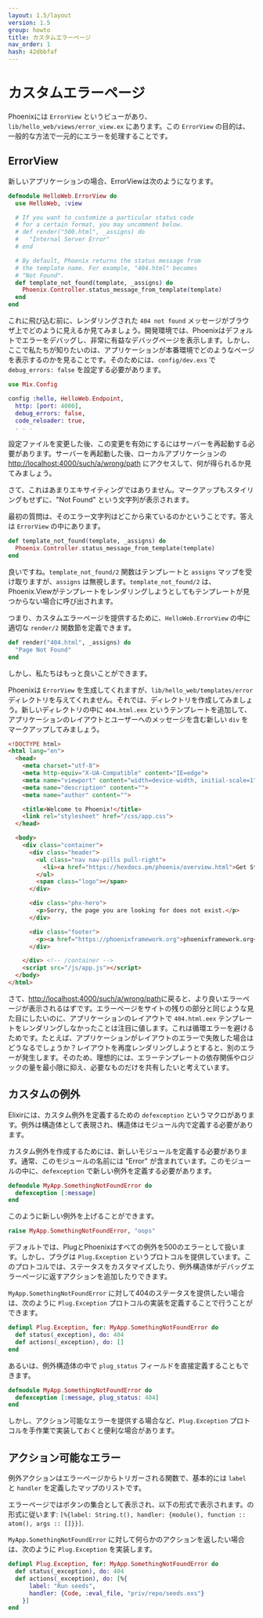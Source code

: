 ```yaml
---
layout: 1.5/layout
version: 1.5
group: howto
title: カスタムエラーページ
nav_order: 1
hash: 42dbbfaf
---
```

# カスタムエラーページ

Phoenixには `ErrorView` というビューがあり、 `lib/hello_web/views/error_view.ex` にあります。この `ErrorView` の目的は、一般的な方法で一元的にエラーを処理することです。

## ErrorView

新しいアプリケーションの場合、ErrorViewは次のようになります。

```elixir
defmodule HelloWeb.ErrorView do
  use HelloWeb, :view

  # If you want to customize a particular status code
  # for a certain format, you may uncomment below.
  # def render("500.html", _assigns) do
  #   "Internal Server Error"
  # end

  # By default, Phoenix returns the status message from
  # the template name. For example, "404.html" becomes
  # "Not Found".
  def template_not_found(template, _assigns) do
    Phoenix.Controller.status_message_from_template(template)
  end
end
```

これに飛び込む前に、レンダリングされた `404 not found` メッセージがブラウザ上でどのように見えるか見てみましょう。開発環境では、Phoenixはデフォルトでエラーをデバッグし、非常に有益なデバッグページを表示します。しかし、ここで私たちが知りたいのは、アプリケーションが本番環境でどのようなページを表示するのかを見ることです。そのためには、`config/dev.exs` で `debug_errors: false` を設定する必要があります。

```elixir
use Mix.Config

config :hello, HelloWeb.Endpoint,
  http: [port: 4000],
  debug_errors: false,
  code_reloader: true,
  . . .
```

設定ファイルを変更した後、この変更を有効にするにはサーバーを再起動する必要があります。サーバーを再起動した後、ローカルアプリケーションの [http://localhost:4000/such/a/wrong/path](http://localhost:4000/such/a/wrong/path) にアクセスして、何が得られるか見てみましょう。

さて、これはあまりエキサイティングではありません。マークアップもスタイリングもせずに、"Not Found" という文字列が表示されます。

最初の質問は、そのエラー文字列はどこから来ているのかということです。答えは `ErrorView` の中にあります。

```elixir
def template_not_found(template, _assigns) do
  Phoenix.Controller.status_message_from_template(template)
end
```

良いですね。`template_not_found/2` 関数はテンプレートと `assigns` マップを受け取りますが、`assigns` は無視します。`template_not_found/2` は、Phoenix.Viewがテンプレートをレンダリングしようとしてもテンプレートが見つからない場合に呼び出されます。

つまり、カスタムエラーページを提供するために、`HelloWeb.ErrorView` の中に適切な `render/2` 関数節を定義できます。

```elixir
def render("404.html", _assigns) do
  "Page Not Found"
end
```

しかし、私たちはもっと良いことができます。

Phoenixは `ErrorView` を生成してくれますが、`lib/hello_web/templates/error` ディレクトリを与えてくれません。それでは、ディレクトリを作成してみましょう。新しいディレクトリの中に `404.html.eex` というテンプレートを追加して、アプリケーションのレイアウトとユーザーへのメッセージを含む新しい `div` をマークアップしてみましょう。

```html
<!DOCTYPE html>
<html lang="en">
  <head>
    <meta charset="utf-8">
    <meta http-equiv="X-UA-Compatible" content="IE=edge">
    <meta name="viewport" content="width=device-width, initial-scale=1">
    <meta name="description" content="">
    <meta name="author" content="">

    <title>Welcome to Phoenix!</title>
    <link rel="stylesheet" href="/css/app.css">
  </head>

  <body>
    <div class="container">
      <div class="header">
        <ul class="nav nav-pills pull-right">
          <li><a href="https://hexdocs.pm/phoenix/overview.html">Get Started</a></li>
        </ul>
        <span class="logo"></span>
      </div>

      <div class="phx-hero">
        <p>Sorry, the page you are looking for does not exist.</p>
      </div>

      <div class="footer">
        <p><a href="https://phoenixframework.org">phoenixframework.org</a></p>
      </div>

    </div> <!-- /container -->
    <script src="/js/app.js"></script>
  </body>
</html>
```

さて、[http://localhost:4000/such/a/wrong/path](http://localhost:4000/such/a/wrong/path)に戻ると、より良いエラーページが表示されるはずです。エラーページをサイトの残りの部分と同じような見た目にしたいのに、アプリケーションのレイアウトで `404.html.eex` テンプレートをレンダリングしなかったことは注目に値します。これは循環エラーを避けるためです。たとえば、アプリケーションがレイアウトのエラーで失敗した場合はどうなるでしょうか？レイアウトを再度レンダリングしようとすると、別のエラーが発生します。そのため、理想的には、エラーテンプレートの依存関係やロジックの量を最小限に抑え、必要なものだけを共有したいと考えています。

## カスタムの例外

Elixirには、カスタム例外を定義するための `defexception` というマクロがあります。例外は構造体として表現され、構造体はモジュール内で定義する必要があります。

カスタム例外を作成するためには、新しいモジュールを定義する必要があります。通常、このモジュールの名前には "Error" が含まれています。このモジュールの中に、`defexception` で新しい例外を定義する必要があります。

```elixir
defmodule MyApp.SomethingNotFoundError do
  defexception [:message]
end
```

このように新しい例外を上げることができます。

```elixir
raise MyApp.SomethingNotFoundError, "oops"
```

デフォルトでは、PlugとPhoenixはすべての例外を500のエラーとして扱います。しかし、プラグは `Plug.Exception` というプロトコルを提供しています。このプロトコルでは、ステータスをカスタマイズしたり、例外構造体がデバッグエラーページに返すアクションを追加したりできます。

`MyApp.SomethingNotFoundError` に対して404のステータスを提供したい場合は、次のように `Plug.Exception` プロトコルの実装を定義することで行うことができます。

```elixir
defimpl Plug.Exception, for: MyApp.SomethingNotFoundError do
  def status(_exception), do: 404
  def actions(_exception), do: []
end
```

あるいは、例外構造体の中で `plug_status` フィールドを直接定義することもできます。

```elixir
defmodule MyApp.SomethingNotFoundError do
  defexception [:message, plug_status: 404]
end
```

しかし、アクション可能なエラーを提供する場合など、`Plug.Exception` プロトコルを手作業で実装しておくと便利な場合があります。

## アクション可能なエラー

例外アクションはエラーページからトリガーされる関数で、基本的には `label` と `handler` を定義したマップのリストです。

エラーページではボタンの集合として表示され、以下の形式で表示されます。の形式に従います: `[%{label: String.t(), handler: {module(), function :: atom(), args :: []}}]`.

`MyApp.SomethingNotFoundError` に対して何らかのアクションを返したい場合は、次のように `Plug.Exception` を実装します。

```elixir
defimpl Plug.Exception, for: MyApp.SomethingNotFoundError do
  def status(_exception), do: 404
  def actions(_exception), do: [%{
      label: "Run seeds",
      handler: {Code, :eval_file, "priv/repo/seeds.exs"}
    }]
end
```
